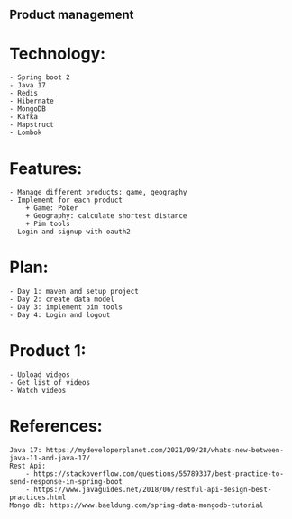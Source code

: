 ## Product management
# Technology:
    - Spring boot 2
    - Java 17
    - Redis
    - Hibernate
    - MongoDB
    - Kafka
    - Mapstruct 
    - Lombok

# Features:
    - Manage different products: game, geography
    - Implement for each product
        + Game: Poker
        + Geography: calculate shortest distance 
        + Pim tools
    - Login and signup with oauth2

# Plan:
    - Day 1: maven and setup project 
    - Day 2: create data model
    - Day 3: implement pim tools
    - Day 4: Login and logout

# Product 1:
    - Upload videos
    - Get list of videos
    - Watch videos

# References:
    Java 17: https://mydeveloperplanet.com/2021/09/28/whats-new-between-java-11-and-java-17/
    Rest Api: 
        - https://stackoverflow.com/questions/55789337/best-practice-to-send-response-in-spring-boot
        - https://www.javaguides.net/2018/06/restful-api-design-best-practices.html
    Mongo db: https://www.baeldung.com/spring-data-mongodb-tutorial

